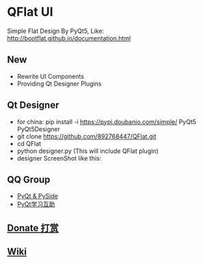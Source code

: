 # QFlat UI

Simple Flat Design By PyQt5, Like: http://bootflat.github.io/documentation.html

## New
 - Rewrite UI Components
 - Providing Qt Designer Plugins

## Qt Designer
 - for china: pip install -i https://pypi.doubanio.com/simple/ PyQt5 PyQt5Designer
 - git clone https://github.com/892768447/QFlat.git
 - cd QFlat
 - python designer.py (This will include QFlat plugin)
 - designer ScreenShot like this:



## QQ Group
 - [PyQt & PySide](https://jq.qq.com/?_wv=1027&k=50LWvn9)
 - [PyQt学习互助](https://jq.qq.com/?_wv=1027&k=5QVVEdF)

## [Donate 打赏](https://github.com/892768447/PyQt/tree/master/Donate)

## [Wiki](../wiki)